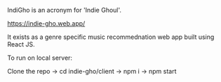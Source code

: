 

IndiGho is an acronym for 'Indie Ghoul'.

https://indie-gho.web.app/

It exists as a genre specific music recommednation web app built using React JS.

To run on local server:

Clone the repo
-> cd indie-gho/client
-> npm i
-> npm start

